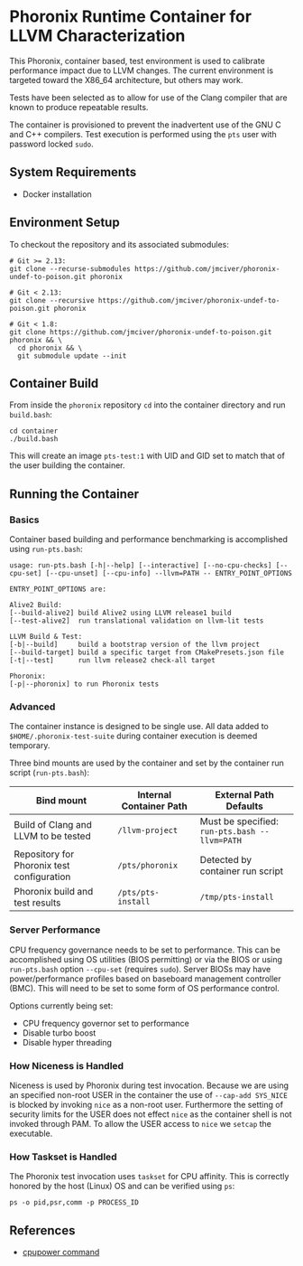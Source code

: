 # Phoronix Runtime Container for LLVM Characterization

This Phoronix, container based, test environment is used to calibrate
performance impact due to LLVM changes. The current environment is targeted
toward the X86_64 architecture, but others may work.

Tests have been selected as to allow for use of the Clang compiler that are known
to produce repeatable results.

The container is provisioned to prevent the inadvertent use of the GNU C and C++
compilers. Test execution is performed using the `pts` user with password locked
`sudo`.

## System Requirements

* Docker installation

## Environment Setup

To checkout the repository and its associated submodules:
```
# Git >= 2.13:
git clone --recurse-submodules https://github.com/jmciver/phoronix-undef-to-poison.git phoronix

# Git < 2.13:
git clone --recursive https://github.com/jmciver/phoronix-undef-to-poison.git phoronix

# Git < 1.8:
git clone https://github.com/jmciver/phoronix-undef-to-poison.git phoronix && \
  cd phoronix && \
  git submodule update --init
```

## Container Build

From inside the `phoronix` repository `cd` into the container directory
and run `build.bash`:

```
cd container
./build.bash
```

This will create an image `pts-test:1` with UID and GID set to match that of the
user building the container.

## Running the Container

### Basics
Container based building and performance benchmarking is accomplished using
`run-pts.bash`:
```
usage: run-pts.bash [-h|--help] [--interactive] [--no-cpu-checks] [--cpu-set] [--cpu-unset] [--cpu-info] --llvm=PATH -- ENTRY_POINT_OPTIONS

ENTRY_POINT_OPTIONS are:

Alive2 Build:
[--build-alive2] build Alive2 using LLVM release1 build
[--test-alive2]  run translational validation on llvm-lit tests

LLVM Build & Test:
[-b|--build]     build a bootstrap version of the llvm project
[--build-target] build a specific target from CMakePresets.json file
[-t|--test]      run llvm release2 check-all target

Phoronix:
[-p|--phoronix] to run Phoronix tests
```
### Advanced

The container instance is designed to be single use. All data added to
`$HOME/.phoronix-test-suite` during container execution is deemed
temporary.

Three bind mounts are used by the container and set by the container run script
(`run-pts.bash`):

| Bind mount | Internal Container Path | External Path Defaults |
| ---------- | ----------------------- | ---------------------- |
| Build of Clang and LLVM to be tested | `/llvm-project` | Must be specified: `run-pts.bash --llvm=PATH`|
| Repository for Phoronix test configuration | `/pts/phoronix` | Detected by container run script |
| Phoronix build and test results | `/pts/pts-install` | `/tmp/pts-install` |

### Server Performance

CPU frequency governance needs to be set to performance. This can be
accomplished using OS utilities (BIOS permitting) or via the BIOS or using
`run-pts.bash` option `--cpu-set` (requires `sudo`). Server BIOSs may have
power/performance profiles based on baseboard management controller (BMC). This
will need to be set to some form of OS performance control.

Options currently being set:
* CPU frequency governor set to performance
* Disable turbo boost
* Disable hyper threading

### How Niceness is Handled

Niceness is used by Phoronix during test invocation. Because we are using an
specified non-root USER in the container the use of `--cap-add SYS_NICE` is
blocked by invoking `nice` as a non-root user. Furthermore the setting of
security limits for the USER does not effect `nice` as the container shell is
not invoked through PAM. To allow the USER access to `nice` we `setcap` the
executable.

### How Taskset is Handled

The Phoronix test invocation uses `taskset` for CPU affinity. This is correctly
honored by the host (Linux) OS and can be verified using `ps`:

```
ps -o pid,psr,comm -p PROCESS_ID
```

## References

* [cpupower command](https://wiki.archlinux.org/title/CPU_frequency_scaling)
